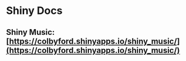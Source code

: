 # Shiny Docs

## Shiny Music: [https://colbyford.shinyapps.io/shiny_music/](https://colbyford.shinyapps.io/shiny_music/)
